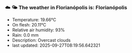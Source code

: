 ### ☁️ 🌤️  The weather in Florianópolis is: Florianópolis

- Temperature: 19.66°C
- On flesh: 20.11°C
- Relative air humidity: 93%
- Rain: 0.0 mm
- Description: Overcast clouds
- last updated: 2025-09-27T08:19:56.642321
